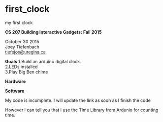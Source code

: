 # first_clock
my first clock


<b>CS 207 Building Interactive Gadgets: Fall 2015</b>

October 30 2015 <br>
Joey Tiefenbach <br>
tiefejos@uregina.ca <br>



<b>Goals</b>
1.Build an arduino digital clock. <br>
2.LEDs installed <br>
3.Play Big Ben chime  <br>




<b>Hardware</b>


<b>Software</b>

My code is incomplete. I will update the link as soon as I finish the code

However I can tell you that I use the Time Library from Ardunio for counting time.






